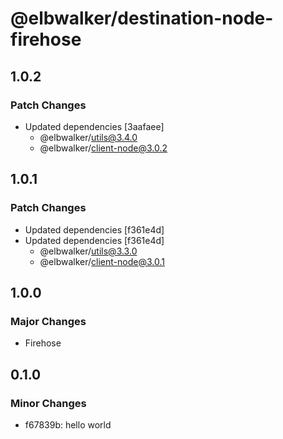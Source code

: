# @elbwalker/destination-node-firehose

## 1.0.2

### Patch Changes

- Updated dependencies [3aafaee]
  - @elbwalker/utils@3.4.0
  - @elbwalker/client-node@3.0.2

## 1.0.1

### Patch Changes

- Updated dependencies [f361e4d]
- Updated dependencies [f361e4d]
  - @elbwalker/utils@3.3.0
  - @elbwalker/client-node@3.0.1

## 1.0.0

### Major Changes

- Firehose

## 0.1.0

### Minor Changes

- f67839b: hello world
